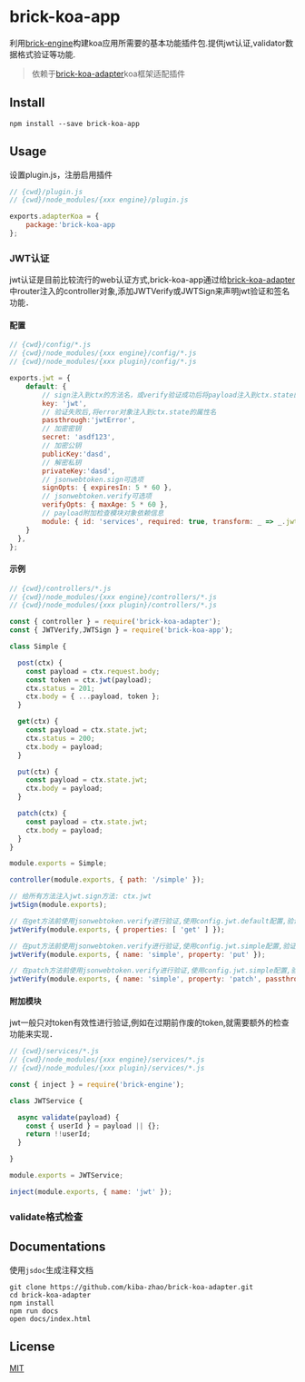 # brick-koa-app #
利用[brick-engine](https://github.com/kiba-zhao/brick-engine)构建koa应用所需要的基本功能插件包.提供jwt认证,validator数据格式验证等功能.

> 依赖于[brick-koa-adapter](https://github.com/kiba-zhao/brick-koa-adapter)koa框架适配插件

## Install ##

``` shell
npm install --save brick-koa-app

```

## Usage ##
设置plugin.js，注册启用插件

``` javascript
// {cwd}/plugin.js
// {cwd}/node_modules/{xxx engine}/plugin.js

exports.adapterKoa = {
    package:'brick-koa-app
};
```

### JWT认证 ###
jwt认证是目前比较流行的web认证方式,brick-koa-app通过给[brick-koa-adapter](https://github.com/kiba-zhao/brick-koa-adapter)中router注入的controller对象,添加JWTVerify或JWTSign来声明jwt验证和签名功能．

#### 配置 ####

``` javascript
// {cwd}/config/*.js
// {cwd}/node_modules/{xxx engine}/config/*.js
// {cwd}/node_modules/{xxx plugin}/config/*.js

exports.jwt = {
    default: { 
        // sign注入到ctx的方法名，或verify验证成功后将payload注入到ctx.state的属性名
        key: 'jwt', 
        // 验证失败后,将error对象注入到ctx.state的属性名
        passthrough:'jwtError',
        // 加密密钥
        secret: 'asdf123', 
        // 加密公钥
        publicKey:'dasd',
        // 解密私钥
        privateKey:'dasd',
        // jsonwebtoken.sign可选项
        signOpts: { expiresIn: 5 * 60 }, 
        // jsonwebtoken.verify可选项
        verifyOpts: { maxAge: 5 * 60 },
        // payload附加检查模块对象依赖信息
        module: { id: 'services', required: true, transform: _ => _.jwt },
    }
  },
};
```

#### 示例 ####

``` javascript
// {cwd}/controllers/*.js
// {cwd}/node_modules/{xxx engine}/controllers/*.js
// {cwd}/node_modules/{xxx plugin}/controllers/*.js

const { controller } = require('brick-koa-adapter');
const { JWTVerify,JWTSign } = require('brick-koa-app');

class Simple {

  post(ctx) {
    const payload = ctx.request.body;
    const token = ctx.jwt(payload);
    ctx.status = 201;
    ctx.body = { ...payload, token };
  }

  get(ctx) {
    const payload = ctx.state.jwt;
    ctx.status = 200;
    ctx.body = payload;
  }

  put(ctx) {
    const payload = ctx.state.jwt;
    ctx.body = payload;
  }

  patch(ctx) {
    const payload = ctx.state.jwt;
    ctx.body = payload;
  }
}

module.exports = Simple;

controller(module.exports, { path: '/simple' });

// 给所有方法注入jwt.sign方法: ctx.jwt
jwtSign(module.exports);

// 在get方法前使用jsonwebtoken.verify进行验证,使用config.jwt.default配置,验证失败返回401响应
jwtVerify(module.exports, { properties: [ 'get' ] });

// 在put方法前使用jsonwebtoken.verify进行验证,使用config.jwt.simple配置,验证失败返回401响应
jwtVerify(module.exports, { name: 'simple', property: 'put' });

// 在patch方法前使用jsonwebtoken.verify进行验证,使用config.jwt.simple配置,验证失败将异常注入ctx.state.jwtError
jwtVerify(module.exports, { name: 'simple', property: 'patch', passthrough: 'jwtError' });
```

#### 附加模块 ####
jwt一般只对token有效性进行验证,例如在过期前作废的token,就需要额外的检查功能来实现．

```javascript
// {cwd}/services/*.js
// {cwd}/node_modules/{xxx engine}/services/*.js
// {cwd}/node_modules/{xxx plugin}/services/*.js

const { inject } = require('brick-engine');

class JWTService {

  async validate(payload) {
    const { userId } = payload || {};
    return !!userId;
  }

}

module.exports = JWTService;

inject(module.exports, { name: 'jwt' });

```

### validate格式检查 ###


## Documentations ##
使用`jsdoc`生成注释文档

``` shell
git clone https://github.com/kiba-zhao/brick-koa-adapter.git
cd brick-koa-adapter
npm install
npm run docs
open docs/index.html
```

## License ##
[MIT](LICENSE)
